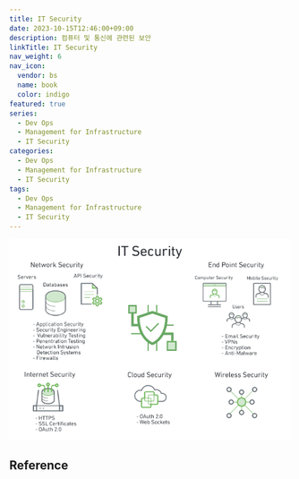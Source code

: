 ```yaml
---
title: IT Security
date: 2023-10-15T12:46:00+09:00
description: 컴퓨터 및 통신에 관련된 보안
linkTitle: IT Security
nav_weight: 6
nav_icon:
  vendor: bs
  name: book
  color: indigo
featured: true
series:
  - Dev Ops
  - Management for Infrastructure
  - IT Security
categories:
  - Dev Ops
  - Management for Infrastructure
  - IT Security
tags:
  - Dev Ops
  - Management for Infrastructure
  - IT Security
---
```


![IT Security](it-security.webp#center)

## Reference
